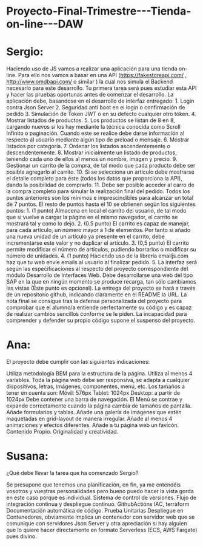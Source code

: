 # Proyecto-Final-Trimestre---Tienda-on-line---DAW

# Sergio:
Haciendo uso de JS vamos a realizar una aplicación para una tienda on-line. Para ello nos vamos a basar en una API (https://fakestoreapi.com/ , http://www.omdbapi.com/ o similar ) la cual nos simula el Backend necesario para este desarrollo. Tu primera tarea será pues estudiar esta API y hacer las pruebas oportunas antes de comenzar el desarrollo.
La aplicación debe, basandose en el desarrollo de interfaz entregado:
1.
Login contra Json Server
2.
Seguridad anti boot en el login o confirmación de pedido
3.
Simulación de Token JWT o en su defecto cualquier otro token.
4.
Mostrar listados de productos.
5.
Los productos se listan de 8 en 8, cargando nuevos si los hay mediante la técnica conocida como Scroll Infinito o paginación. Cuando este se realice debe darse información al respecto al usuario mediante algún tipo de preload o mensaje.
6.
Mostrar listados por categoría.
7.
Ordenar los listados ascendentemente o descendentemente.
8.
Mostrar inicialmente un listado de productos, teniendo cada uno de ellos al menos un nombre, imagen y precio.
9.
Gestionar un carrito de la compra, de tal modo que cada producto debe ser posible agregarlo al carrito.
10.
Si se selecciona un artículo debe mostrarse el detalle completo para éste (todos los datos que proporciona la API), dando la posibilidad de comprarlo.
11.
Debe ser posible acceder al carro de la compra completo para simular la realización final del pedido.
Todos los puntos anteriores son los mínimos e imprescindibles para alcanzar un total de 7 puntos. El resto de puntos hasta el 10 se obtienen según los siguientes puntos:
1.
(1 punto) Almacena en local el carrito del usuario, de tal modo que si vuelve a cargar la página en el mismo navegador, el carrito se mostrará tal y como lo dejó.
2.
(0.5 punto) El carrito es capaz de manejar, para cada artículo, un número mayor a 1 de elementos. Por tanto si añado una nueva unidad de un artículo ya presente en el carrito, debe incrementarse este valor y no duplicar el artículo.
3.
(0,5 punto) El carrito permite modificar el número de artículos, pudiendo borrarlos o modificar su número de unidades.
4.
(1 punto) Haciendo uso de la librería emailjs.com haz que tu web envíe emails al usuario al finalizar pedido.
5.
La interfaz será según las especificaciones al respecto del proyecto correspondiente del módulo Desarrollo de Interfaces Web. Debe desarrollarse una web del tipo SAP en la que en ningún momento se produce recarga, tan sólo cambiamos las vistas (Este punto es opcional).
La entrega del proyecto se hará a través de un repositorio github, indicando claramente en el README la URL. La nota final se consigue tras la defensa personalizada del
proyecto para comprobar que el alumno/a entiende perfectamente su código y es capaz de realizar cambios sencillos conforme se le piden. La incapacidad para comprender y defender su propio código supone el suspenso del proyecto.

# Ana:
El proyecto debe cumplir con las siguientes indicaciones:

Utiliza metodología BEM para la estructura de la página.
Utiliza al menos 4 variables.
Toda la página web debe ser responsiva, se adapta a cualquier dispositivos, letras, imágenes, componentes, menú, etc. Los tamaños a tener en cuenta son: 
Móvil: 576px
Tablet: 1024px
Desktop: a partir de 1024px 
Debe contener una barra de navegación.  El Menú se contrae y expande correctamente cuando la página cambia de tamaños de pantalla.
Añade formularios y tablas.
Añade una galería de imágenes que estén maquetadas en grid-layout de manera irregular.
Añade al menos 4 animaciones y efectos diferentes.
Añade a tu página web un favicón.
Contenido Propio.
Originalidad y creatividad.

# Susana:
¿Qué debe llevar la tarea que ha comenzado Sergio?

Se presupone que tenemos una planificación, en fin, ya me entendéis vosotros y vuestras personalidades pero bueno puedo hacer la vista gorda en este caso porque es individual.
Sistema de control de versiones.
Flujo de integración continua y despliegue continuo. GithubActions
IAC, terraform
Documentación automática de código.
Prueba Unitarias
Despliegue en Contenedores, obviamente implica un contenedor con servidor web que se comunique con servidores Json Server y otra apreciación si hay alguien que lo quiere hacer directamente en formato Serverless (ECS, AWS Fargate) pues divino.
